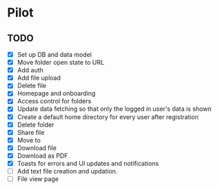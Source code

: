 # Pilot

## TODO

- [x] Set up DB and data model
- [x] Move folder open state to URL
- [x] Add auth
- [x] Add file upload
- [x] Delete file
- [x] Homepage and onboarding
- [x] Access control for folders
- [x] Update data fetching so that only the logged in user's data is shown
- [x] Create a default home directory for every user after registration
- [x] Delete folder
- [x] Share file
- [x] Move to
- [x] Download file
- [x] Download as PDF
- [x] Toasts for errors and UI updates and notifications
- [ ] Add text file creation and updation.
- [ ] File view page
